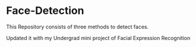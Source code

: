 # Face-Detection

This Repository consists of three methods to detect faces.

Updated it with my Undergrad mini project of Facial Expression Recognition
